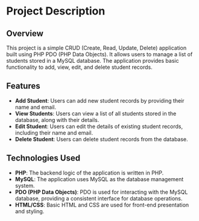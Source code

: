 # Project Description

## Overview

This project is a simple CRUD (Create, Read, Update, Delete) application built using PHP PDO (PHP Data Objects). It allows users to manage a list of students stored in a MySQL database. The application provides basic functionality to add, view, edit, and delete student records.

## Features

- **Add Student**: Users can add new student records by providing their name and email.
- **View Students**: Users can view a list of all students stored in the database, along with their details.
- **Edit Student**: Users can edit the details of existing student records, including their name and email.
- **Delete Student**: Users can delete student records from the database.

## Technologies Used

- **PHP**: The backend logic of the application is written in PHP.
- **MySQL**: The application uses MySQL as the database management system.
- **PDO (PHP Data Objects)**: PDO is used for interacting with the MySQL database, providing a consistent interface for database operations.
- **HTML/CSS**: Basic HTML and CSS are used for front-end presentation and styling.


